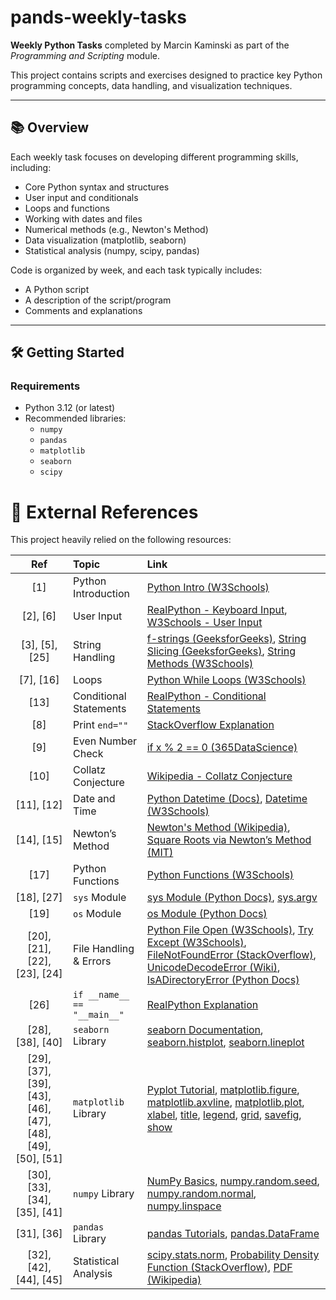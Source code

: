 # pands-weekly-tasks

**Weekly Python Tasks** completed by Marcin Kaminski as part of the *Programming and Scripting* module.  

This project contains scripts and exercises designed to practice key Python programming concepts, data handling, and visualization techniques.

---

## 📚 Overview

Each weekly task focuses on developing different programming skills, including:

- Core Python syntax and structures
- User input and conditionals
- Loops and functions
- Working with dates and files
- Numerical methods (e.g., Newton's Method)
- Data visualization (matplotlib, seaborn)
- Statistical analysis (numpy, scipy, pandas)

Code is organized by week, and each task typically includes:

- A Python script
- A description of the script/program
- Comments and explanations

---

## 🛠️ Getting Started

### Requirements
- Python 3.12 (or latest)
- Recommended libraries:
  - `numpy`
  - `pandas`
  - `matplotlib`
  - `seaborn`
  - `scipy`



# 📖 External References

This project heavily relied on the following resources:

| Ref | Topic | Link |
|:---:|:------|:-----|
| [1] | Python Introduction | [Python Intro (W3Schools)](https://www.w3schools.com/python/python_intro.asp) |
| [2], [6] | User Input | [RealPython - Keyboard Input](https://realpython.com/python-keyboard-input/), [W3Schools - User Input](https://www.w3schools.com/python/python_user_input.asp) |
| [3], [5], [25] | String Handling | [f-strings (GeeksforGeeks)](https://www.geeksforgeeks.org/formatted-string-literals-f-strings-python/), [String Slicing (GeeksforGeeks)](https://www.geeksforgeeks.org/string-slicing-in-python/), [String Methods (W3Schools)](https://www.w3schools.com/python/python_strings_methods.asp) |
| [7], [16] | Loops | [Python While Loops (W3Schools)](https://www.w3schools.com/python/python_while_loops.asp) |
| [13] | Conditional Statements | [RealPython - Conditional Statements](https://realpython.com/python-conditional-statements/) |
| [8] | Print `end=""` | [StackOverflow Explanation](https://stackoverflow.com/questions/63569902/whats-the-meaning-of-print-end-in-python) |
| [9] | Even Number Check | [if x % 2 == 0 (365DataScience)](https://365datascience.com/question/please-explain-if-x-2-0/) |
| [10] | Collatz Conjecture | [Wikipedia - Collatz Conjecture](https://en.wikipedia.org/wiki/Collatz_conjecture) |
| [11], [12] | Date and Time | [Python Datetime (Docs)](https://docs.python.org/3.12/library/datetime.html), [Datetime (W3Schools)](https://www.w3schools.com/python/python_datetime.asp) |
| [14], [15] | Newton’s Method | [Newton's Method (Wikipedia)](https://en.wikipedia.org/wiki/Newton%27s_method), [Square Roots via Newton’s Method (MIT)](https://math.mit.edu/~stevenj/18.335/newton-sqrt.pdf) |
| [17] | Python Functions | [Python Functions (W3Schools)](https://www.w3schools.com/python/python_functions.asp) |
| [18], [27] | `sys` Module | [sys Module (Python Docs)](https://docs.python.org/3.12/library/sys.html), [sys.argv](https://docs.python.org/3.12/library/sys.html#sys.argv) |
| [19] | `os` Module | [os Module (Python Docs)](https://docs.python.org/3.12/library/os.html) |
| [20], [21], [22], [23], [24] | File Handling & Errors | [Python File Open (W3Schools)](https://www.w3schools.com/python/python_file_handling.asp), [Try Except (W3Schools)](https://www.w3schools.com/python/python_try_except.asp), [FileNotFoundError (StackOverflow)](https://stackoverflow.com/questions/17658856/why-am-i-getting-a-filenotfounderror), [UnicodeDecodeError (Wiki)](https://wiki.python.org/moin/UnicodeDecodeError), [IsADirectoryError (Python Docs)](https://docs.python.org/3.12/library/exceptions.html#IsADirectoryError) |
| [26] | `if __name__ == "__main__"` | [RealPython Explanation](https://realpython.com/if-name-main-python/) |
| [28], [38], [40] | `seaborn` Library | [seaborn Documentation](https://seaborn.pydata.org/), [seaborn.histplot](https://seaborn.pydata.org/generated/seaborn.histplot.html), [seaborn.lineplot](https://seaborn.pydata.org/generated/seaborn.lineplot.html) |
| [29], [37], [39], [43], [46], [47], [48], [49], [50], [51] | `matplotlib` Library | [Pyplot Tutorial](https://matplotlib.org/stable/tutorials/introductory/pyplot.html), [matplotlib.figure](https://matplotlib.org/stable/api/_as_gen/matplotlib.pyplot.figure.html), [matplotlib.axvline](https://matplotlib.org/stable/api/_as_gen/matplotlib.pyplot.axvline.html), [matplotlib.plot](https://matplotlib.org/stable/api/_as_gen/matplotlib.pyplot.plot.html), [xlabel](https://matplotlib.org/stable/api/_as_gen/matplotlib.pyplot.xlabel.html), [title](https://matplotlib.org/stable/api/_as_gen/matplotlib.pyplot.title.html), [legend](https://matplotlib.org/stable/api/_as_gen/matplotlib.pyplot.legend.html), [grid](https://matplotlib.org/stable/api/_as_gen/matplotlib.pyplot.grid.html), [savefig](https://matplotlib.org/stable/api/_as_gen/matplotlib.pyplot.savefig.html), [show](https://matplotlib.org/stable/api/_as_gen/matplotlib.pyplot.show.html) |
| [30], [33], [34], [35], [41] | `numpy` Library | [NumPy Basics](https://numpy.org/doc/stable/user/absolute_beginners.html), [numpy.random.seed](https://numpy.org/doc/stable/reference/random/generated/numpy.random.seed.html), [numpy.random.normal](https://numpy.org/doc/stable/reference/random/generated/numpy.random.normal.html), [numpy.linspace](https://numpy.org/doc/stable/reference/generated/numpy.linspace.html) |
| [31], [36] | `pandas` Library | [pandas Tutorials](https://pandas.pydata.org/docs/getting_started/intro_tutorials/index.html), [pandas.DataFrame](https://pandas.pydata.org/docs/reference/api/pandas.DataFrame.html) |
| [32], [42], [44], [45] | Statistical Analysis | [scipy.stats.norm](https://docs.scipy.org/doc/scipy/reference/generated/scipy.stats.norm.html), [Probability Density Function (StackOverflow)](https://stackoverflow.com/questions/43602270/what-is-probability-density-function-in-the-context-of-scipy-stats-norm), [PDF (Wikipedia)](https://en.wikipedia.org/wiki/Probability_density_function) |
